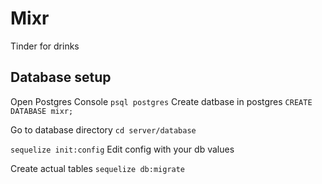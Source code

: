 # Mixr

Tinder for drinks

## Database setup

Open Postgres Console
`psql postgres`
Create datbase in postgres
`CREATE DATABASE mixr;`

Go to database directory
`cd server/database`

`sequelize init:config`
Edit config with your db values

Create actual tables
`sequelize db:migrate`
